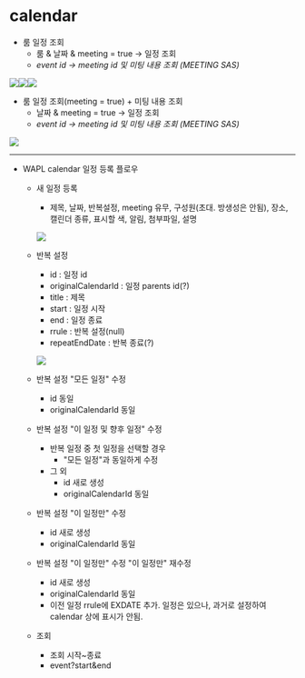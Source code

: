 # calendar

* 룸 일정 조회
  * 룸 & 날짜 & meeting = true -> 일정 조회
  * _event id -> meeting id 및 미팅 내용 조회 (MEETING SAS)_

![](../.gitbook/assets/image.png)![](<../.gitbook/assets/image (7).png>)![](<../.gitbook/assets/image (17).png>)



* 룸 일정 조회(meeting = true) + 미팅 내용 조회
  * 날짜 & meeting = true -> 일정 조회
  * _event id -> meeting id 및 미팅 내용 조회 (MEETING SAS)_

![](<../.gitbook/assets/image (17).png>)

***

* WAPL calendar 일정 등록 플로우
  *   새 일정 등록

      * 제목, 날짜, 반복설정, meeting 유무, 구성원(초대. 방생성은  안됨), 장소, 캘린더 종류, 표시할 색, 알림, 첨부파일, 설명

      ![](<../.gitbook/assets/image (10).png>)
  *   반복 설정

      * id : 일정 id
      * originalCalendarId : 일정 parents  id(?)
      * title : 제목
      * start : 일정 시작
      * end : 일정 종료
      * rrule : 반복 설정(null)
      * repeatEndDate : 반복 종료(?)

      ![](<../.gitbook/assets/스크린샷 2023-07-07 15-59-18.png>)
  * 반복 설정 "모든 일정" 수정
    * id 동일
    * originalCalendarId 동일
  * 반복 설정 "이 일정 및 향후 일정" 수정
    * 반복 일정 중 첫 일정을 선택할 경우
      * "모든 일정"과 동일하게 수정
    * 그 외
      * id 새로 생성
      * originalCalendarId 동일
  * 반복 설정 "이 일정만"  수정
    * id 새로 생성
    * originalCalendarId 동일
  * 반복 설정 "이 일정만" 수정 "이 일정만" 재수정
    * id 새로 생성
    * originalCalendarId 동일
    * 이전 일정 rrule에 EXDATE 추가. 일정은 있으나, 과거로 설정하여 calendar 상에 표시가 안됨.
  * 조회
    * 조회 시작\~종료
    * event?start\&end
